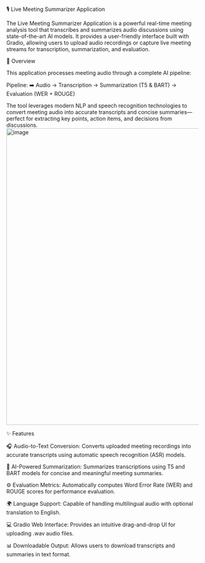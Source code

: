 
🎙️ Live Meeting Summarizer Application

The Live Meeting Summarizer Application is a powerful real-time meeting analysis tool that transcribes and summarizes audio discussions using state-of-the-art AI models. It provides a user-friendly interface built with Gradio, allowing users to upload audio recordings or capture live meeting streams for transcription, summarization, and evaluation.

🚀 Overview

This application processes meeting audio through a complete AI pipeline:

Pipeline:
➡️ Audio → Transcription → Summarization (T5 & BART) → Evaluation (WER + ROUGE)

The tool leverages modern NLP and speech recognition technologies to convert meeting audio into accurate transcripts and concise summaries—perfect for extracting key points, action items, and decisions from discussions.
<img width="1902" height="778" alt="image" src="https://github.com/user-attachments/assets/d71d5048-f9db-40d1-85ca-85d86c40a4fe" />


✨ Features

🎧 Audio-to-Text Conversion: Converts uploaded meeting recordings into accurate transcripts using automatic speech recognition (ASR) models.

📝 AI-Powered Summarization: Summarizes transcriptions using T5 and BART models for concise and meaningful meeting summaries.

⚙️ Evaluation Metrics: Automatically computes Word Error Rate (WER) and ROUGE scores for performance evaluation.

🌍 Language Support: Capable of handling multilingual audio with optional translation to English.

💻 Gradio Web Interface: Provides an intuitive drag-and-drop UI for uploading .wav audio files.

📊 Downloadable Output: Allows users to download transcripts and summaries in text format.
